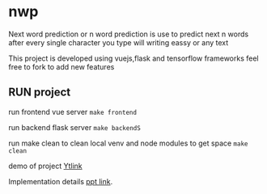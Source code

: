 # nwp
Next word prediction or n word prediction is use to predict next n words after every single character you type will writing eassy or any text 

This project is developed using vuejs,flask and tensorflow frameworks feel free to fork to add new features 

## RUN project
run frontend vue server
`make frontend`

run backend flask server
`make backendS`

run make clean to clean local venv and node modules to get space
`make clean`

demo of project [Ytlink](https://youtu.be/brKJTJnFTu0)

Implementation details [ppt link](https://drive.google.com/file/d/1tzfJq8MxWrKiCDaJlX6x6LJziJ9q8w4x/view?usp=sharing).

